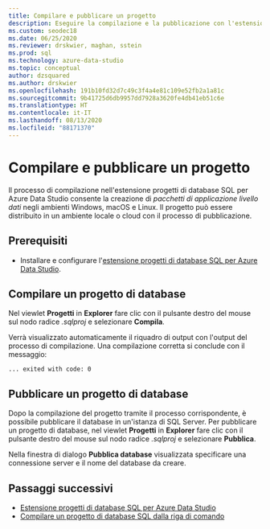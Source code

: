 ```yaml
---
title: Compilare e pubblicare un progetto
description: Eseguire la compilazione e la pubblicazione con l'estensione progetti di database di SQL Server
ms.custom: seodec18
ms.date: 06/25/2020
ms.reviewer: drskwier, maghan, sstein
ms.prod: sql
ms.technology: azure-data-studio
ms.topic: conceptual
author: dzsquared
ms.author: drskwier
ms.openlocfilehash: 191b10fd32d7c49c3f4a4e81c109e52fb2a1a81c
ms.sourcegitcommit: 9b41725d6db9957dd7928a3620fe4db41eb51c6e
ms.translationtype: HT
ms.contentlocale: it-IT
ms.lasthandoff: 08/13/2020
ms.locfileid: "88171370"
---
```

# <a name="build-and-publish-a-project"></a>Compilare e pubblicare un progetto

Il processo di compilazione nell'estensione progetti di database SQL per Azure Data Studio consente la creazione di *pacchetti di applicazione livello dati* negli ambienti Windows, macOS e Linux. Il progetto può essere distribuito in un ambiente locale o cloud con il processo di pubblicazione.

## <a name="prerequisites"></a>Prerequisiti
- Installare e configurare l'[estensione progetti di database SQL per Azure Data Studio](sql-database-project-extension.md).


## <a name="build-a-database-project"></a>Compilare un progetto di database

 Nel viewlet **Progetti** in **Explorer** fare clic con il pulsante destro del mouse sul nodo radice *.sqlproj* e selezionare **Compila**.

 Verrà visualizzato automaticamente il riquadro di output con l'output del processo di compilazione.  Una compilazione corretta si conclude con il messaggio: 

 ``` ... exited with code: 0 ```

## <a name="publish-a-database-project"></a>Pubblicare un progetto di database

Dopo la compilazione del progetto tramite il processo corrispondente, è possibile pubblicare il database in un'istanza di SQL Server. Per pubblicare un progetto di database, nel viewlet **Progetti** in **Explorer** fare clic con il pulsante destro del mouse sul nodo radice *.sqlproj* e selezionare **Pubblica**.

Nella finestra di dialogo **Pubblica database** visualizzata specificare una connessione server e il nome del database da creare.

## <a name="next-steps"></a>Passaggi successivi

- [Estensione progetti di database SQL per Azure Data Studio](sql-database-project-extension.md)
- [Compilare un progetto di database SQL dalla riga di comando](sql-database-project-extension-build-from-command-line.md)
